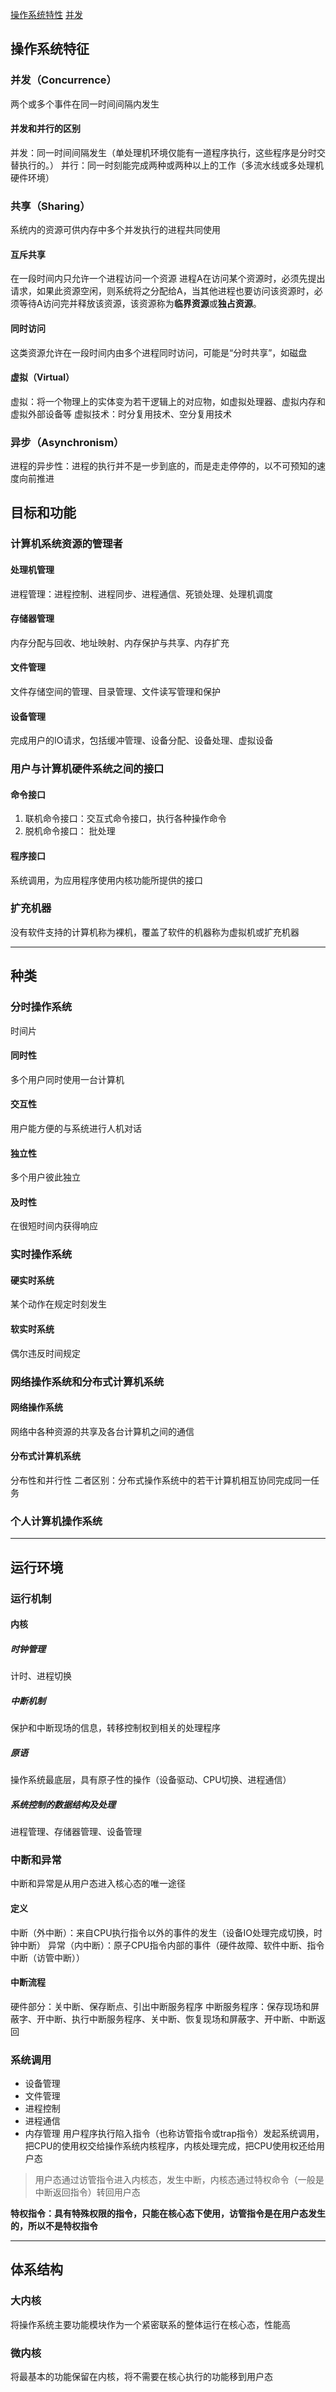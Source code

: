 [操作系统特性](##操作系统特性)
[并发](###并发（Concurrence）)
## 操作系统特征
### 并发（Concurrence）
两个或多个事件在同一时间间隔内发生
#### 并发和并行的区别
并发：同一时间间隔发生（单处理机环境仅能有一道程序执行，这些程序是分时交替执行的。）
并行：同一时刻能完成两种或两种以上的工作（多流水线或多处理机硬件环境）
### 共享（Sharing）
系统内的资源可供内存中多个并发执行的进程共同使用
#### 互斥共享
在一段时间内只允许一个进程访问一个资源
进程A在访问某个资源时，必须先提出请求，如果此资源空闲，则系统将之分配给A，当其他进程也要访问该资源时，必须等待A访问完并释放该资源，该资源称为**临界资源**或**独占资源**。
#### 同时访问
这类资源允许在一段时间内由多个进程同时访问，可能是“分时共享”，如磁盘
#### 虚拟（Virtual）
虚拟：将一个物理上的实体变为若干逻辑上的对应物，如虚拟处理器、虚拟内存和虚拟外部设备等
虚拟技术：时分复用技术、空分复用技术
### 异步（Asynchronism）
进程的异步性：进程的执行并不是一步到底的，而是走走停停的，以不可预知的速度向前推进
## 目标和功能
### 计算机系统资源的管理者
#### 处理机管理
进程管理：进程控制、进程同步、进程通信、死锁处理、处理机调度
#### 存储器管理
内存分配与回收、地址映射、内存保护与共享、内存扩充
#### 文件管理
文件存储空间的管理、目录管理、文件读写管理和保护
#### 设备管理
完成用户的IO请求，包括缓冲管理、设备分配、设备处理、虚拟设备
### 用户与计算机硬件系统之间的接口
#### 命令接口
1. 联机命令接口：交互式命令接口，执行各种操作命令
2. 脱机命令接口： 批处理
#### 程序接口
系统调用，为应用程序使用内核功能所提供的接口
### 扩充机器
没有软件支持的计算机称为裸机，覆盖了软件的机器称为虚拟机或扩充机器

-----------------------------------------------

## 种类
### 分时操作系统
时间片
#### 同时性
多个用户同时使用一台计算机
#### 交互性
用户能方便的与系统进行人机对话
#### 独立性
多个用户彼此独立
#### 及时性
在很短时间内获得响应
### 实时操作系统
#### 硬实时系统
某个动作在规定时刻发生
#### 软实时系统
偶尔违反时间规定
### 网络操作系统和分布式计算机系统
#### 网络操作系统
网络中各种资源的共享及各台计算机之间的通信
#### 分布式计算机系统
分布性和并行性
二者区别：分布式操作系统中的若干计算机相互协同完成同一任务
### 个人计算机操作系统

-----------------------------------------------------------

## 运行环境
### 运行机制
#### 内核
##### 时钟管理
计时、进程切换
##### 中断机制
保护和中断现场的信息，转移控制权到相关的处理程序
##### 原语
操作系统最底层，具有原子性的操作（设备驱动、CPU切换、进程通信）
##### 系统控制的数据结构及处理
进程管理、存储器管理、设备管理
### 中断和异常
中断和异常是从用户态进入核心态的唯一途径
#### 定义
中断（外中断）：来自CPU执行指令以外的事件的发生（设备IO处理完成切换，时钟中断）
异常（内中断）：原子CPU指令内部的事件（硬件故障、软件中断、指令中断（访管中断））
#### 中断流程
硬件部分：关中断、保存断点、引出中断服务程序
中断服务程序：保存现场和屏蔽字、开中断、执行中断服务程序、关中断、恢复现场和屏蔽字、开中断、中断返回
### 系统调用
- 设备管理
- 文件管理
- 进程控制
- 进程通信
- 内存管理
用户程序执行陷入指令（也称访管指令或trap指令）发起系统调用，把CPU的使用权交给操作系统内核程序，内核处理完成，把CPU使用权还给用户态
> 用户态通过访管指令进入内核态，发生中断，内核态通过特权命令（一般是中断返回指令）转回用户态

__特权指令：具有特殊权限的指令，只能在核心态下使用，访管指令是在用户态发生的，所以不是特权指令__

---------------------------------------------------------------------

## 体系结构
### 大内核
将操作系统主要功能模块作为一个紧密联系的整体运行在核心态，性能高
### 微内核
将最基本的功能保留在内核，将不需要在核心执行的功能移到用户态